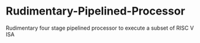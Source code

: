 # Rudimentary-Pipelined-Processor
Rudimentary four stage pipelined processor to execute a subset of RISC V ISA
